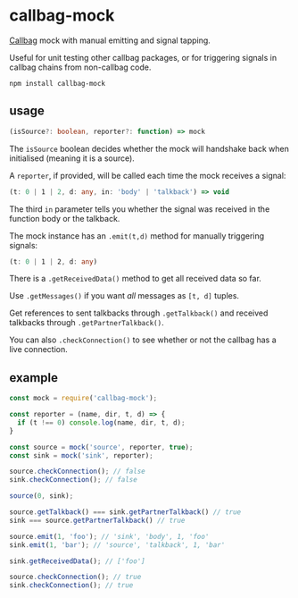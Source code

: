 # callbag-mock

[Callbag](https://github.com/callbag/callbag) mock with manual emitting and signal tapping.

Useful for unit testing other callbag packages, or for triggering signals in callbag chains from non-callbag code.

`npm install callbag-mock`

## usage

```typescript
(isSource?: boolean, reporter?: function) => mock
```

The `isSource` boolean decides whether the mock will handshake back when initialised (meaning it is a source).

A `reporter`, if provided, will be called each time the mock receives a signal:

```typescript
(t: 0 | 1 | 2, d: any, in: 'body' | 'talkback') => void
```

The third `in` parameter tells you whether the signal was received in the function body or the talkback.

The mock instance has an `.emit(t,d)` method for manually triggering signals:

```typescript
(t: 0 | 1 | 2, d: any)
```

There is a `.getReceivedData()` method to get all received data so far.

Use `.getMessages()` if you want *all* messages as `[t, d]` tuples.

Get references to sent talkbacks through `.getTalkback()` and received talkbacks through `.getPartnerTalkback()`.

You can also `.checkConnection()` to see whether or not the callbag has a live connection.

## example

```js
const mock = require('callbag-mock');

const reporter = (name, dir, t, d) => {
  if (t !== 0) console.log(name, dir, t, d);
}

const source = mock('source', reporter, true);
const sink = mock('sink', reporter);

source.checkConnection(); // false
sink.checkConnection(); // false

source(0, sink);

source.getTalkback() === sink.getPartnerTalkback() // true
sink === source.getPartnerTalkback() // true

source.emit(1, 'foo'); // 'sink', 'body', 1, 'foo'
sink.emit(1, 'bar'); // 'source', 'talkback', 1, 'bar'

sink.getReceivedData(); // ['foo']

source.checkConnection(); // true
sink.checkConnection(); // true
```
